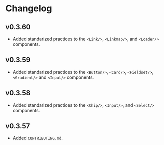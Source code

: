 # Changelog

## v0.3.60

- Added standarized practices to the `<Link/>`, `<Linkmap/>`, and `<Loader/>` components.

## v0.3.59

- Added standarized practices to the `<Button/>`, `<Card/>`, `<Fieldset/>`, `<Gradient/>` and `<Input/>` components.

## v0.3.58

- Added standarized practices to the `<Chip/>`, `<Input/>`, and `<Select/>` components.

## v0.3.57

- Added `CONTRIBUTING.md`.